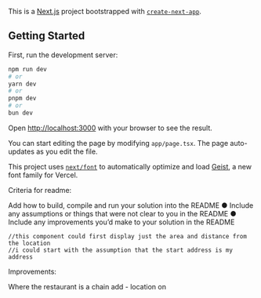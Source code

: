 This is a [Next.js](https://nextjs.org) project bootstrapped with [`create-next-app`](https://nextjs.org/docs/app/api-reference/cli/create-next-app).

## Getting Started

First, run the development server:

```bash
npm run dev
# or
yarn dev
# or
pnpm dev
# or
bun dev
```

Open [http://localhost:3000](http://localhost:3000) with your browser to see the result.

You can start editing the page by modifying `app/page.tsx`. The page auto-updates as you edit the file.

This project uses [`next/font`](https://nextjs.org/docs/app/building-your-application/optimizing/fonts) to automatically optimize and load [Geist](https://vercel.com/font), a new font family for Vercel.

<!-- katie additions here  -->

Criteria for readme:

Add how to build, compile and run your solution into the README
● Include any assumptions or things that were not clear to you in the README
● Include any improvements you’d make to your solution in the README

    //this component could first display just the area and distance from the location
    //i could start with the assumption that the start address is my address

Improvements:

Where the restaurant is a chain add - location on
